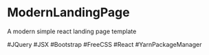 # ModernLandingPage
A modern simple react landing page template </br>

#JQuery #JSX #Bootstrap #FreeCSS #React #YarnPackageManager
